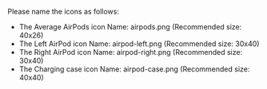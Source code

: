 Please name the icons as follows:
- The Average AirPods icon Name: airpods.png (Recommended size: 40x26)
- The Left AirPod icon Name: airpod-left.png (Recommended size: 30x40)
- The Right AirPod icon Name: airpod-right.png (Recommended size: 30x40)
- The Charging case icon Name: airpod-case.png (Recommended size: 40x40)